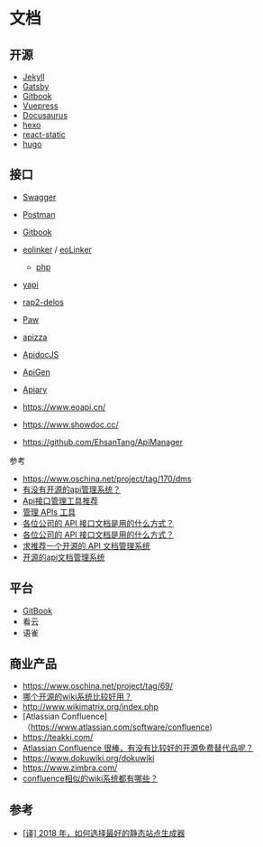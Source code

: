 文档
========

## 开源

- [Jekyll](https://jekyllrb.com)
- [Gatsby](https://github.com/gatsbyjs/gatsby)
- [Gitbook](https://github.com/GitbookIO/gitbook)
- [Vuepress](https://vuepress.vuejs.org/zh/)
- [Docusaurus](https://docusaurus.io/)
- [hexo](https://hexo.io/zh-cn/index.html)
- [react-static](https://github.com/nozzle/react-static)
- [hugo](https://github.com/gohugoio/hugo)


## 接口

- [Swagger](https://swagger.io/)
- [Postman](https://www.getpostman.com/)
- [Gitbook](https://github.com/GitbookIO/gitbook)
- [eolinker](https://www.eolinker.com/#/) / [eoLinker](https://github.com/eolinker)

    - [php](https://github.com/eolinker/eoLinker-AMS-Lite-For-PHP)

- [yapi](https://github.com/YMFE/yapi)
- [rap2-delos](https://github.com/thx/rap2-delos)
- [Paw](https://paw.cloud/)
- [apizza](https://apizza.net/)
- [ApidocJS](https://github.com/apidoc/apidoc)
- [ApiGen](https://github.com/ApiGen/ApiGen)
- [Apiary](https://apiary.io/)
- https://www.eoapi.cn/
- https://www.showdoc.cc/
- https://github.com/EhsanTang/ApiManager

参考

- https://www.oschina.net/project/tag/170/dms
- [有没有开源的api管理系统？](https://www.zhihu.com/question/30434095)
- [Api接口管理工具推荐](https://www.jianshu.com/p/b61aef7f14ec)
- [管理 APIs 工具](https://zhoukekestar.github.io/notes/2018/05/27/manage-apis.html)
- [各位公司的 API 接口文档是用的什么方式？](https://cn.v2ex.com/t/472126?p=1)
- [各位公司的 API 接口文档是用的什么方式？](https://cn.v2ex.com/t/472126?p=1)
- [求推荐一个开源的 API 文档管理系统](https://www.v2ex.com/t/106648)
- [开源的api文档管理系统](https://segmentfault.com/a/1190000007704665)

## 平台

- [GitBook](https://www.gitbook.com/)
- 看云
- 语雀

## 商业产品

- https://www.oschina.net/project/tag/69/
- [哪个开源的wiki系统比较好用？](https://www.zhihu.com/question/19677718)
- http://www.wikimatrix.org/index.php
- [Atlassian Confluence]（https://www.atlassian.com/software/confluence)
- https://teakki.com/
- [Atlassian Confluence 很棒，有没有比较好的开源免费替代品呢？](https://www.v2ex.com/t/76658)
- https://www.dokuwiki.org/dokuwiki
- https://www.zimbra.com/
- [confluence相似的wiki系统都有哪些？](https://segmentfault.com/q/1010000003698748)

## 参考

- [[译] 2018 年，如何选择最好的静态站点生成器](https://juejin.im/post/5b47079bf265da0faa3655be#heading-3)
